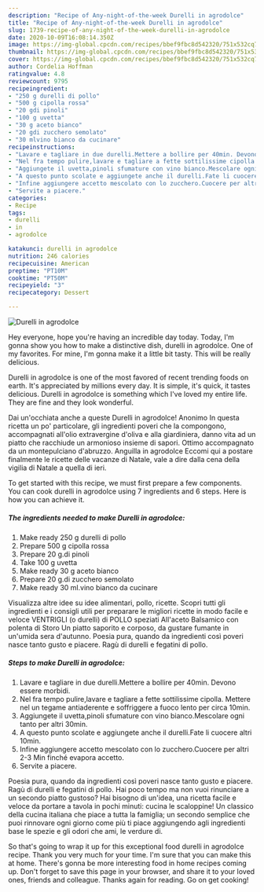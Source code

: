 ```yaml
---
description: "Recipe of Any-night-of-the-week Durelli in agrodolce"
title: "Recipe of Any-night-of-the-week Durelli in agrodolce"
slug: 1739-recipe-of-any-night-of-the-week-durelli-in-agrodolce
date: 2020-10-09T16:08:14.350Z
image: https://img-global.cpcdn.com/recipes/bbef9fbc8d542320/751x532cq70/durelli-in-agrodolce-recipe-main-photo.jpg
thumbnail: https://img-global.cpcdn.com/recipes/bbef9fbc8d542320/751x532cq70/durelli-in-agrodolce-recipe-main-photo.jpg
cover: https://img-global.cpcdn.com/recipes/bbef9fbc8d542320/751x532cq70/durelli-in-agrodolce-recipe-main-photo.jpg
author: Cordelia Hoffman
ratingvalue: 4.8
reviewcount: 9795
recipeingredient:
- "250 g durelli di pollo"
- "500 g cipolla rossa"
- "20 gdi pinoli"
- "100 g uvetta"
- "30 g aceto bianco"
- "20 gdi zucchero semolato"
- "30 mlvino bianco da cucinare"
recipeinstructions:
- "Lavare e tagliare in due durelli.Mettere a bollire per 40min. Devono essere morbidi."
- "Nel fra tempo pulire,lavare e tagliare a fette sottilissime cipolla. Mettere nel un tegame antiaderente e soffriggere a fuoco lento per circa 10min."
- "Aggiungete il uvetta,pinoli sfumature con vino bianco.Mescolare ogni tanto per altri 30min."
- "A questo punto scolate e aggiungete anche il durelli.Fate li cuocere altri 10min."
- "Infine aggiungere accetto mescolato con lo zucchero.Cuocere per altri 2-3 Min finché evapora accetto."
- "Servite a piacere."
categories:
- Recipe
tags:
- durelli
- in
- agrodolce

katakunci: durelli in agrodolce 
nutrition: 246 calories
recipecuisine: American
preptime: "PT10M"
cooktime: "PT50M"
recipeyield: "3"
recipecategory: Dessert

---
```



![Durelli in agrodolce](https://img-global.cpcdn.com/recipes/bbef9fbc8d542320/751x532cq70/durelli-in-agrodolce-recipe-main-photo.jpg)

Hey everyone, hope you're having an incredible day today. Today, I'm gonna show you how to make a distinctive dish, durelli in agrodolce. One of my favorites. For mine, I'm gonna make it a little bit tasty. This will be really delicious.

Durelli in agrodolce is one of the most favored of recent trending foods on earth. It's appreciated by millions every day. It is simple, it's quick, it tastes delicious. Durelli in agrodolce is something which I've loved my entire life. They are fine and they look wonderful.

Dai un&#39;occhiata anche a queste Durelli in agrodolce! Anonimo In questa ricetta un po&#39; particolare, gli ingredienti poveri che la compongono, accompagnati all&#39;olio extravergine d&#39;oliva e alla giardiniera, danno vita ad un piatto che racchiude un armonioso insieme di sapori. Ottimo accompagnato da un montepulciano d&#39;abruzzo. Anguilla in agrodolce Eccomi qui a postare finalmente le ricette delle vacanze di Natale, vale a dire dalla cena della vigilia di Natale a quella di ieri.


To get started with this recipe, we must first prepare a few components. You can cook durelli in agrodolce using 7 ingredients and 6 steps. Here is how you can achieve it.

<!--inarticleads1-->

##### The ingredients needed to make Durelli in agrodolce:

1. Make ready 250 g durelli di pollo
1. Prepare 500 g cipolla rossa
1. Prepare 20 g.di pinoli
1. Take 100 g uvetta
1. Make ready 30 g aceto bianco
1. Prepare 20 g.di zucchero semolato
1. Make ready 30 ml.vino bianco da cucinare


Visualizza altre idee su idee alimentari, pollo, ricette. Scopri tutti gli ingredienti e i consigli utili per preparare le migliori ricette in modo facile e veloce VENTRIGLI (o durelli) di POLLO speziati All&#39;aceto Balsamico con polenta di Storo Un piatto saporito e corposo, da gustare fumante in un&#39;umida sera d&#39;autunno. Poesia pura, quando da ingredienti così poveri nasce tanto gusto e piacere. Ragù di durelli e fegatini di pollo. 

<!--inarticleads2-->

##### Steps to make Durelli in agrodolce:

1. Lavare e tagliare in due durelli.Mettere a bollire per 40min. Devono essere morbidi.
1. Nel fra tempo pulire,lavare e tagliare a fette sottilissime cipolla. Mettere nel un tegame antiaderente e soffriggere a fuoco lento per circa 10min.
1. Aggiungete il uvetta,pinoli sfumature con vino bianco.Mescolare ogni tanto per altri 30min.
1. A questo punto scolate e aggiungete anche il durelli.Fate li cuocere altri 10min.
1. Infine aggiungere accetto mescolato con lo zucchero.Cuocere per altri 2-3 Min finché evapora accetto.
1. Servite a piacere.


Poesia pura, quando da ingredienti così poveri nasce tanto gusto e piacere. Ragù di durelli e fegatini di pollo. Hai poco tempo ma non vuoi rinunciare a un secondo piatto gustoso? Hai bisogno di un&#39;idea, una ricetta facile e veloce da portare a tavola in pochi minuti: cucina le scaloppine! Un classico della cucina italiana che piace a tutta la famiglia; un secondo semplice che puoi rinnovare ogni giorno come più ti piace aggiungendo agli ingredienti base le spezie e gli odori che ami, le verdure di. 

So that's going to wrap it up for this exceptional food durelli in agrodolce recipe. Thank you very much for your time. I'm sure that you can make this at home. There's gonna be more interesting food in home recipes coming up. Don't forget to save this page in your browser, and share it to your loved ones, friends and colleague. Thanks again for reading. Go on get cooking!
